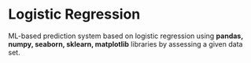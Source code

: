  # Logistic Regression
 
 ML-based prediction system based on logistic regression using **pandas, numpy, seaborn, sklearn, matplotlib** libraries by assessing a given data set.
